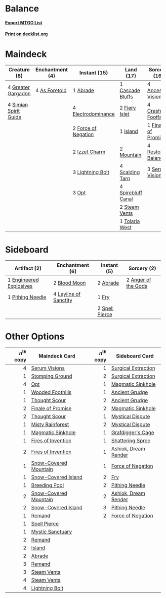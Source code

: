 # Balance

#### [Export MTGO List](../collection/Balance/Balance.txt)
#### [Print on decklist.org](http://decklist.org/?deckmain=1%09Abrade%0A4%09Ancestral%20Vision%0A4%09As%20Foretold%0A1%09Cascade%20Bluffs%0A4%09Crashing%20Footfalls%0A4%09Electrodominance%0A2%09Fiery%20Islet%0A1%09Finale%20of%20Promise%0A2%09Force%20of%20Negation%0A4%09Greater%20Gargadon%0A1%09Island%0A2%09Izzet%20Charm%0A3%09Lightning%20Bolt%0A2%09Mountain%0A3%09Opt%0A4%09Restore%20Balance%0A4%09Scalding%20Tarn%0A3%09Serum%20Visions%0A4%09Simian%20Spirit%20Guide%0A4%09Spirebluff%20Canal%0A2%09Steam%20Vents%0A1%09Tolaria%20West&deckside=2%09Abrade%0A2%09Anger%20of%20the%20Gods%0A2%09Blood%20Moon%0A1%09Engineered%20Explosives%0A1%09Fry%0A4%09Leyline%20of%20Sanctity%0A1%09Pithing%20Needle%0A2%09Spell%20Pierce)
# Maindeck

|                                          Creature (8)                                          |                                    Enchantment (4)                                     |                                         Instant (15)                                         |                                          Land (17)                                          |                                         Sorcery (16)                                          |
|------------------------------------------------------------------------------------------------|----------------------------------------------------------------------------------------|----------------------------------------------------------------------------------------------|---------------------------------------------------------------------------------------------|-----------------------------------------------------------------------------------------------|
|4 [Greater Gargadon](http://gatherer.wizards.com/Pages/Card/Details.aspx?multiverseid=370560)   |4 [As Foretold](http://gatherer.wizards.com/Pages/Card/Details.aspx?multiverseid=426744)|1 [Abrade](http://gatherer.wizards.com/Pages/Card/Details.aspx?multiverseid=430772)           |1 [Cascade Bluffs](http://gatherer.wizards.com/Pages/Card/Details.aspx?multiverseid=442226)  |4 [Ancestral Vision](http://gatherer.wizards.com/Pages/Card/Details.aspx?multiverseid=189244)  |
|4 [Simian Spirit Guide](http://gatherer.wizards.com/Pages/Card/Details.aspx?multiverseid=442137)|                                                                                        |4 [Electrodominance](http://gatherer.wizards.com/Pages/Card/Details.aspx?multiverseid=457243) |2 [Fiery Islet](http://gatherer.wizards.com/Pages/Card/Details.aspx?multiverseid=464187)     |4 [Crashing Footfalls](http://gatherer.wizards.com/Pages/Card/Details.aspx?multiverseid=464109)|
|                                                                                                |                                                                                        |2 [Force of Negation](http://gatherer.wizards.com/Pages/Card/Details.aspx?multiverseid=464001)|1 [Island](http://gatherer.wizards.com/Pages/Card/Details.aspx?multiverseid=439857)          |1 [Finale of Promise](http://gatherer.wizards.com/Pages/Card/Details.aspx?multiverseid=461054) |
|                                                                                                |                                                                                        |2 [Izzet Charm](http://gatherer.wizards.com/Pages/Card/Details.aspx?multiverseid=338413)      |2 [Mountain](http://gatherer.wizards.com/Pages/Card/Details.aspx?multiverseid=439859)        |4 [Restore Balance](http://gatherer.wizards.com/Pages/Card/Details.aspx?multiverseid=113520)   |
|                                                                                                |                                                                                        |3 [Lightning Bolt](http://gatherer.wizards.com/Pages/Card/Details.aspx?multiverseid=806)      |4 [Scalding Tarn](http://gatherer.wizards.com/Pages/Card/Details.aspx?multiverseid=405107)   |3 [Serum Visions](http://gatherer.wizards.com/Pages/Card/Details.aspx?multiverseid=50145)      |
|                                                                                                |                                                                                        |3 [Opt](http://gatherer.wizards.com/Pages/Card/Details.aspx?multiverseid=442948)              |4 [Spirebluff Canal](http://gatherer.wizards.com/Pages/Card/Details.aspx?multiverseid=417822)|                                                                                               |
|                                                                                                |                                                                                        |                                                                                              |2 [Steam Vents](http://gatherer.wizards.com/Pages/Card/Details.aspx?multiverseid=405109)     |                                                                                               |
|                                                                                                |                                                                                        |                                                                                              |1 [Tolaria West](http://gatherer.wizards.com/Pages/Card/Details.aspx?multiverseid=136047)    |                                                                                               |


# Sideboard

|                                          Artifact (2)                                           |                                        Enchantment (6)                                         |                                       Instant (5)                                       |                                         Sorcery (2)                                          |
|-------------------------------------------------------------------------------------------------|------------------------------------------------------------------------------------------------|-----------------------------------------------------------------------------------------|----------------------------------------------------------------------------------------------|
|1 [Engineered Explosives](http://gatherer.wizards.com/Pages/Card/Details.aspx?multiverseid=50139)|2 [Blood Moon](http://gatherer.wizards.com/Pages/Card/Details.aspx?multiverseid=45386)          |2 [Abrade](http://gatherer.wizards.com/Pages/Card/Details.aspx?multiverseid=430772)      |2 [Anger of the Gods](http://gatherer.wizards.com/Pages/Card/Details.aspx?multiverseid=438682)|
|1 [Pithing Needle](http://gatherer.wizards.com/Pages/Card/Details.aspx?multiverseid=129526)      |4 [Leyline of Sanctity](http://gatherer.wizards.com/Pages/Card/Details.aspx?multiverseid=204993)|1 [Fry](http://gatherer.wizards.com/Pages/Card/Details.aspx?multiverseid=466894)         |                                                                                              |
|                                                                                                 |                                                                                                |2 [Spell Pierce](http://gatherer.wizards.com/Pages/Card/Details.aspx?multiverseid=425876)|                                                                                              |


# Other Options

|*n*<sup>th</sup> copy|                                         Maindeck Card                                          |*n*<sup>th</sup> copy|                                        Sideboard Card                                         |
|--------------------:|------------------------------------------------------------------------------------------------|--------------------:|-----------------------------------------------------------------------------------------------|
|                    4|[Serum Visions](http://gatherer.wizards.com/Pages/Card/Details.aspx?multiverseid=50145)         |                    1|[Surgical Extraction](http://gatherer.wizards.com/Pages/Card/Details.aspx?multiverseid=397706) |
|                    1|[Stomping Ground](http://gatherer.wizards.com/Pages/Card/Details.aspx?multiverseid=405110)      |                    2|[Surgical Extraction](http://gatherer.wizards.com/Pages/Card/Details.aspx?multiverseid=397706) |
|                    4|[Opt](http://gatherer.wizards.com/Pages/Card/Details.aspx?multiverseid=442948)                  |                    1|[Magmatic Sinkhole](http://gatherer.wizards.com/Pages/Card/Details.aspx?multiverseid=464084)   |
|                    1|[Wooded Foothills](http://gatherer.wizards.com/Pages/Card/Details.aspx?multiverseid=405116)     |                    1|[Ancient Grudge](http://gatherer.wizards.com/Pages/Card/Details.aspx?multiverseid=235600)      |
|                    1|[Thought Scour](http://gatherer.wizards.com/Pages/Card/Details.aspx?multiverseid=380203)        |                    2|[Ancient Grudge](http://gatherer.wizards.com/Pages/Card/Details.aspx?multiverseid=235600)      |
|                    2|[Finale of Promise](http://gatherer.wizards.com/Pages/Card/Details.aspx?multiverseid=461054)    |                    2|[Magmatic Sinkhole](http://gatherer.wizards.com/Pages/Card/Details.aspx?multiverseid=464084)   |
|                    2|[Thought Scour](http://gatherer.wizards.com/Pages/Card/Details.aspx?multiverseid=380203)        |                    1|[Mystical Dispute](http://gatherer.wizards.com/Pages/Card/Details.aspx?multiverseid=473020)    |
|                    1|[Misty Rainforest](http://gatherer.wizards.com/Pages/Card/Details.aspx?multiverseid=405102)     |                    2|[Mystical Dispute](http://gatherer.wizards.com/Pages/Card/Details.aspx?multiverseid=473020)    |
|                    1|[Magmatic Sinkhole](http://gatherer.wizards.com/Pages/Card/Details.aspx?multiverseid=464084)    |                    1|[Grafdigger's Cage](http://gatherer.wizards.com/Pages/Card/Details.aspx?multiverseid=278452)   |
|                    1|[Fires of Invention](http://gatherer.wizards.com/Pages/Card/Details.aspx?multiverseid=473087)   |                    1|[Shattering Spree](http://gatherer.wizards.com/Pages/Card/Details.aspx?multiverseid=456224)    |
|                    2|[Fires of Invention](http://gatherer.wizards.com/Pages/Card/Details.aspx?multiverseid=473087)   |                    1|[Ashiok, Dream Render](http://gatherer.wizards.com/Pages/Card/Details.aspx?multiverseid=461155)|
|                    1|[Snow-Covered Mountain](http://gatherer.wizards.com/Pages/Card/Details.aspx?multiverseid=121233)|                    1|[Force of Negation](http://gatherer.wizards.com/Pages/Card/Details.aspx?multiverseid=464001)   |
|                    1|[Snow-Covered Island](http://gatherer.wizards.com/Pages/Card/Details.aspx?multiverseid=121130)  |                    2|[Fry](http://gatherer.wizards.com/Pages/Card/Details.aspx?multiverseid=466894)                 |
|                    1|[Breeding Pool](http://gatherer.wizards.com/Pages/Card/Details.aspx?multiverseid=97088)         |                    2|[Pithing Needle](http://gatherer.wizards.com/Pages/Card/Details.aspx?multiverseid=129526)      |
|                    2|[Snow-Covered Mountain](http://gatherer.wizards.com/Pages/Card/Details.aspx?multiverseid=121233)|                    2|[Ashiok, Dream Render](http://gatherer.wizards.com/Pages/Card/Details.aspx?multiverseid=461155)|
|                    2|[Snow-Covered Island](http://gatherer.wizards.com/Pages/Card/Details.aspx?multiverseid=121130)  |                    3|[Pithing Needle](http://gatherer.wizards.com/Pages/Card/Details.aspx?multiverseid=129526)      |
|                    1|[Remand](http://gatherer.wizards.com/Pages/Card/Details.aspx?multiverseid=380255)               |                    2|[Force of Negation](http://gatherer.wizards.com/Pages/Card/Details.aspx?multiverseid=464001)   |
|                    1|[Spell Pierce](http://gatherer.wizards.com/Pages/Card/Details.aspx?multiverseid=425876)         |                     |                                                                                               |
|                    1|[Mystic Sanctuary](http://gatherer.wizards.com/Pages/Card/Details.aspx?multiverseid=473209)     |                     |                                                                                               |
|                    2|[Remand](http://gatherer.wizards.com/Pages/Card/Details.aspx?multiverseid=380255)               |                     |                                                                                               |
|                    2|[Island](http://gatherer.wizards.com/Pages/Card/Details.aspx?multiverseid=439857)               |                     |                                                                                               |
|                    2|[Abrade](http://gatherer.wizards.com/Pages/Card/Details.aspx?multiverseid=430772)               |                     |                                                                                               |
|                    3|[Remand](http://gatherer.wizards.com/Pages/Card/Details.aspx?multiverseid=380255)               |                     |                                                                                               |
|                    3|[Steam Vents](http://gatherer.wizards.com/Pages/Card/Details.aspx?multiverseid=405109)          |                     |                                                                                               |
|                    4|[Steam Vents](http://gatherer.wizards.com/Pages/Card/Details.aspx?multiverseid=405109)          |                     |                                                                                               |
|                    4|[Lightning Bolt](http://gatherer.wizards.com/Pages/Card/Details.aspx?multiverseid=806)          |                     |                                                                                               |

